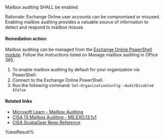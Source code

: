 Mailbox auditing SHALL be enabled.

Rationale: Exchange Online user accounts can be compromised or misused. Enabling mailbox auditing provides a valuable source of information to detect and respond to mailbox misuse.

#### Remediation action:

Mailbox auditing can be managed from the [Exchange Online PowerShell module](https://learn.microsoft.com/en-us/microsoft-365/compliance/audit-mailboxes?view=o365-worldwide). Follow the instructions listed on Manage mailbox auditing in Office 365.
1. To enable mailbox auditing by default for your organization via PowerShell:
2. Connect to the Exchange Online PowerShell.
3. Run the following command:
    `Set-OrganizationConfig –AuditDisabled $false`

#### Related links

* [Microsoft Learn - Mailbox Auditing](https://learn.microsoft.com/en-us/microsoft-365/compliance/audit-mailboxes?view=o365-worldwide)
* [CISA 13 Mailbox Auditing - MS.EXO.13.1v1](https://github.com/cisagov/ScubaGear/blob/main/PowerShell/ScubaGear/baselines/exo.md#msexo131v1)
* [CISA ScubaGear Rego Reference](https://github.com/cisagov/ScubaGear/blob/main/PowerShell/ScubaGear/Rego/EXOConfig.rego#L741)

<!--- Results --->
%testResult%